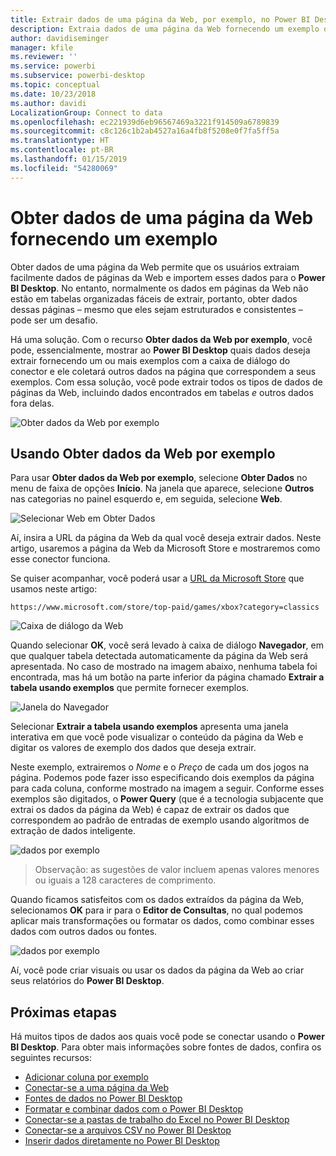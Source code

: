 ```yaml
---
title: Extrair dados de uma página da Web, por exemplo, no Power BI Desktop
description: Extraia dados de uma página da Web fornecendo um exemplo dos dados dos quais deseja efetuar pull
author: davidiseminger
manager: kfile
ms.reviewer: ''
ms.service: powerbi
ms.subservice: powerbi-desktop
ms.topic: conceptual
ms.date: 10/23/2018
ms.author: davidi
LocalizationGroup: Connect to data
ms.openlocfilehash: ec221939d6eb96567469a3221f914509a6789839
ms.sourcegitcommit: c8c126c1b2ab4527a16a4fb8f5208e0f7fa5ff5a
ms.translationtype: HT
ms.contentlocale: pt-BR
ms.lasthandoff: 01/15/2019
ms.locfileid: "54280069"
---
```

# <a name="get-data-from-a-web-page-by-providing-an-example"></a>Obter dados de uma página da Web fornecendo um exemplo

Obter dados de uma página da Web permite que os usuários extraiam facilmente dados de páginas da Web e importem esses dados para o **Power BI Desktop**. No entanto, normalmente os dados em páginas da Web não estão em tabelas organizadas fáceis de extrair, portanto, obter dados dessas páginas – mesmo que eles sejam estruturados e consistentes – pode ser um desafio. 

Há uma solução. Com o recurso **Obter dados da Web por exemplo**, você pode, essencialmente, mostrar ao **Power BI Desktop** quais dados deseja extrair fornecendo um ou mais exemplos com a caixa de diálogo do conector e ele coletará outros dados na página que correspondem a seus exemplos. Com essa solução, você pode extrair todos os tipos de dados de páginas da Web, incluindo dados encontrados em tabelas *e* outros dados fora delas. 

![Obter dados da Web por exemplo](media/desktop-connect-to-web-by-example/web-by-example_01.png)



## <a name="using-get-data-from-web-by-example"></a>Usando Obter dados da Web por exemplo

Para usar **Obter dados da Web por exemplo**, selecione **Obter Dados** no menu de faixa de opções **Início**. Na janela que aparece, selecione **Outros** nas categorias no painel esquerdo e, em seguida, selecione **Web**.

![Selecionar Web em Obter Dados](media/desktop-connect-to-web-by-example/web-by-example_03.png)

Aí, insira a URL da página da Web da qual você deseja extrair dados. Neste artigo, usaremos a página da Web da Microsoft Store e mostraremos como esse conector funciona. 

Se quiser acompanhar, você poderá usar a [URL da Microsoft Store](https://www.microsoft.com/store/top-paid/games/xbox?category=classics) que usamos neste artigo:

    https://www.microsoft.com/store/top-paid/games/xbox?category=classics

![Caixa de diálogo da Web](media/desktop-connect-to-web-by-example/web-by-example_04.png)

Quando selecionar **OK**, você será levado à caixa de diálogo **Navegador**, em que qualquer tabela detectada automaticamente da página da Web será apresentada. No caso de mostrado na imagem abaixo, nenhuma tabela foi encontrada, mas há um botão na parte inferior da página chamado **Extrair a tabela usando exemplos** que permite fornecer exemplos.


![Janela do Navegador](media/desktop-connect-to-web-by-example/web-by-example_05.png)

Selecionar **Extrair a tabela usando exemplos** apresenta uma janela interativa em que você pode visualizar o conteúdo da página da Web e digitar os valores de exemplo dos dados que deseja extrair. 

Neste exemplo, extrairemos o *Nome* e o *Preço* de cada um dos jogos na página. Podemos pode fazer isso especificando dois exemplos da página para cada coluna, conforme mostrado na imagem a seguir. Conforme esses exemplos são digitados, o **Power Query** (que é a tecnologia subjacente que extrai os dados da página da Web) é capaz de extrair os dados que correspondem ao padrão de entradas de exemplo usando algoritmos de extração de dados inteligente.

![dados por exemplo](media/desktop-connect-to-web-by-example/web-by-example_06.png)

> Observação: as sugestões de valor incluem apenas valores menores ou iguais a 128 caracteres de comprimento.

Quando ficamos satisfeitos com os dados extraídos da página da Web, selecionamos **OK** para ir para o **Editor de Consultas**, no qual podemos aplicar mais transformações ou formatar os dados, como combinar esses dados com outros dados ou fontes.

![dados por exemplo](media/desktop-connect-to-web-by-example/web-by-example_07.png)

Aí, você pode criar visuais ou usar os dados da página da Web ao criar seus relatórios do **Power BI Desktop**.


## <a name="next-steps"></a>Próximas etapas
Há muitos tipos de dados aos quais você pode se conectar usando o **Power BI Desktop**. Para obter mais informações sobre fontes de dados, confira os seguintes recursos:

* [Adicionar coluna por exemplo](desktop-add-column-from-example.md)
* [Conectar-se a uma página da Web](desktop-connect-to-web.md)
* [Fontes de dados no Power BI Desktop](desktop-data-sources.md)
* [Formatar e combinar dados com o Power BI Desktop](desktop-shape-and-combine-data.md)
* [Conectar-se a pastas de trabalho do Excel no Power BI Desktop](desktop-connect-excel.md)   
* [Conectar-se a arquivos CSV no Power BI Desktop](desktop-connect-csv.md)   
* [Inserir dados diretamente no Power BI Desktop](desktop-enter-data-directly-into-desktop.md)   

